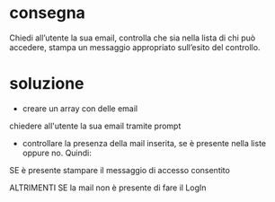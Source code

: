 # consegna # 

Chiedi all’utente la sua email,
controlla che sia nella lista di chi può accedere,
stampa un messaggio appropriato sull’esito del controllo.

# soluzione #

- creare un array con delle email

<!-- raccolta dati -->

chiedere all'utente la sua email tramite prompt

<!-- logica -->
- controllare la presenza della mail inserita, se è presente nella liste oppure no. Quindi:

SE è presente stampare il messaggio di accesso consentito

ALTRIMENTI SE la mail non è presente di fare il LogIn 